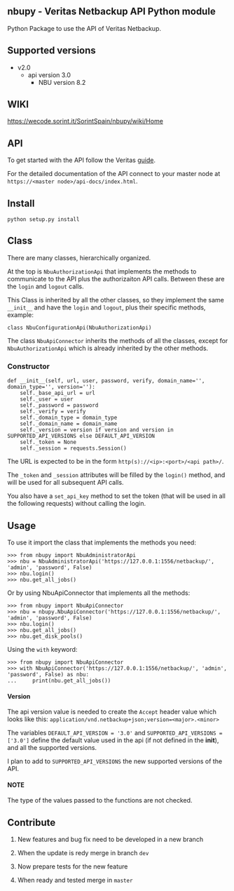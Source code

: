 ## nbupy - Veritas Netbackup API Python module

Python Package to use the API of Veritas Netbackup.

## Supported versions

+ v2.0
    - api version 3.0
        + NBU version 8.2

## WIKI

https://wecode.sorint.it/SorintSpain/nbupy/wiki/Home

## API

To get started with the API follow the Veritas [guide](https://sort.veritas.com/public/documents/nbu/8.2/windowsandunix/productguides/html/getting-started/).

For the detailed documentation of the API connect to your master node at `https://<master node>/api-docs/index.html`.

## Install

    python setup.py install

## Class

There are many classes, hierarchically organized.

At the top is `NbuAuthorizationApi` that implements the methods to communicate to the API plus the authorizaiton API calls.
Between these are the `login` and `logout` calls.

This Class is inherited by all the other classes, so they implement the same `__init__` and have the `login` and `logout`, plus their specific methods, example:

    class NbuConfigurationApi(NbuAuthorizationApi)

The class `NbuApiConnector` inherits the methods of all the classes, except for `NbuAuthorizationApi` which is already inherited by the other methods.

### Constructor

    def __init__(self, url, user, password, verify, domain_name='', domain_type='', version=''):
        self._base_api_url = url
        self._user = user
        self._password = password
        self._verify = verify
        self._domain_type = domain_type
        self._domain_name = domain_name
        self._version = version if version and version in SUPPORTED_API_VERSIONS else DEFAULT_API_VERSION
        self._token = None
        self._session = requests.Session()

The URL is expected to be in the form `http(s)://<ip>:<port>/<api path>/`.

The `_token` and `_session` attributes will be filled by the `login()` method, and will be used for all subsequent API calls.

You also have a `set_api_key` method to set the token (that will be used in all the following requests) without calling the login.

## Usage

To use it import the class that implements the methods you need:

    >>> from nbupy import NbuAdministratorApi
    >>> nbu = NbuAdministratorApi('https://127.0.0.1:1556/netbackup/', 'admin', 'password', False)
    >>> nbu.login()
    >>> nbu.get_all_jobs()

Or by using NbuApiConnector that implements all the methods:

    >>> from nbupy import NbuApiConnector
    >>> nbu = nbupy.NbuApiConnector('https://127.0.0.1:1556/netbackup/', 'admin', 'password', False)
    >>> nbu.login()
    >>> nbu.get_all_jobs()
    >>> nbu.get_disk_pools()

Using the `with` keyword:

    >>> from nbupy import NbuApiConnector
    >>> with NbuApiConnector('https://127.0.0.1:1556/netbackup/', 'admin', 'password', False) as nbu:
    ...     print(nbu.get_all_jobs())

#### Version

The api version value is needed to create the `Accept` header value which looks like this: `application/vnd.netbackup+json;version=<major>.<minor>`

The variables `DEFAULT_API_VERSION = '3.0'` and `SUPPORTED_API_VERSIONS = ['3.0']` define the default value used in the api (if not defined in the __init__), and all the supported versions.

I plan to add to `SUPPORTED_API_VERSIONS` the new supported versions of the API.

#### NOTE

The type of the values passed to the functions are not checked.

## Contribute

1. New features and bug fix need to be developed in a new branch

2. When the update is redy merge in branch `dev`

3. Now prepare tests for the new feature

4. When ready and tested merge in `master`